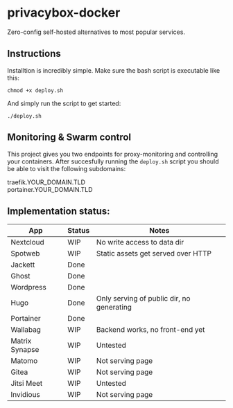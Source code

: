# privacybox-docker
Zero-config self-hosted alternatives to most popular services.

## Instructions
Installtion is incredibly simple.
Make sure the bash script is executable like this:
```
chmod +x deploy.sh
```

And simply run the script to get started:
```
./deploy.sh
```

## Monitoring & Swarm control
This project gives you two endpoints for proxy-monitoring and controlling your containers.
After succesfully running the `deploy.sh` script you should be able to visit the following subdomains:

traefik.YOUR_DOMAIN.TLD  
portainer.YOUR_DOMAIN.TLD

## Implementation status:
| App | Status | Notes |
|---|---|---|
| Nextcloud | WIP  |  No write access to data dir |
| Spotweb | WIP | Static assets get served over HTTP |
| Jackett | Done |  |
| Ghost | Done |   |
| Wordpress | Done |   |
| Hugo | Done | Only serving of public dir, no generating |
| Portainer | Done |   |
| Wallabag | WIP | Backend works, no front-end yet |
| Matrix Synapse | WIP | Untested
| Matomo | WIP | Not serving page |
| Gitea | WIP |  Not serving page |
| Jitsi Meet | WIP | Untested |
| Invidious | WIP | Not serving page |